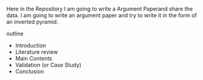 Here in the Repository I am going to write a Argument Paperand share the data. I am going to write an argument paper and try to write it in the form of an inverted pyramid.

outline

- Introduction
- Literature review
- Main Contents
- Validation (or Case Study)
- Conclusion
